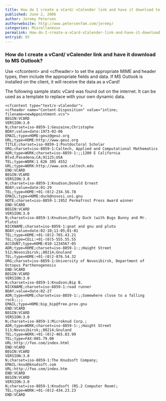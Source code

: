 ```yaml
---
title: How do I create a vCard/ vCalender link and have it download to MS Outlook?
published: June 2, 2006
author: Jeremy Petersen
authorwebsite: http://www.petersenfam.com/jeremy/
categories: Miscellaneous
permalink: How-do-I-create-a-vCard-vCalender-link-and-have-it-download-to-MS-Outlook.html
entryid: 95
---
```


<h3>How do I create a vCard/ vCalender link and have it download to MS Outlook?</h3>

<p>
Use &lt;cfcontent&gt; and &lt;cfheader&gt; to set the appropriate MIME and header types, then include the appropriate fields and data.  If MS Outlook is installed on the client, it will receive the data as a vCard!
</p>

<p>
The following sample static vCard was found out on the internet.  It can be used as a template to replace with your own dynamic data.
</p>

<pre><code class="language-markup">&lt;cfcontent type=&quot;text/x-vCalendar&quot;&gt; 
&lt;cfheader name=&quot;Content-Disposition&quot; value=&quot;inline; filename=newAppointment.vcs&quot;&gt; 
BEGIN:VCARD
VERSION:3.0
N;charset=iso-8859-1:Geuzaine;Christophe
BDAY;value=date:1973-02-06
EMAIL;type=HOME:geuz@geuz.org
URL;type=HOME:http://www.geuz.org
TITLE;charset=iso-8859-1:Postdoctoral Scholar
ORG;charset=iso-8859-1:Caltech, Applied and Computational Mathematics
ADR;type=WORK;charset=iso-8859-1:;;1200 E California Blvd;Pasadena;CA;91125;USA
TEL;type=WORK:1 626 395 4552
URL;type=WORK:http://www.acm.caltech.edu
END:VCARD
BEGIN:VCARD
VERSION:3.0
N;charset=iso-8859-1:Knudson;Donald Ernest
BDAY;value=date:01-29
TEL;type=HOME:+01-(0)2-234.56.78
EMAIL;type=HOME:duck@novosi.uni.gnu
NOTE;charset=iso-8859-1:1952 Permafrost Press Award winner
END:VCARD
BEGIN:VCARD
VERSION:3.0
N;charset=iso-8859-1:Knudson;Daffy Duck (with Bugs Bunny and Mr. Pluto)
NICKNAME;charset=iso-8859-1:gnat and gnu and pluto
BDAY;value=date:02-10;11-05;01-01
TEL;type=HOME:+01-(0)2-765.43.21
TEL;type=CELL:+01-(0)5-555.55.55
ACCOUNT;type=HOME:010-1234567-05
ADR;type=HOME;charset=iso-8859-1:;;Haight Street 512;Novosibirsk;;80214;Gnuland
TEL;type=HOME:+01-(0)2-876.54.32
ORG;charset=iso-8859-1:University of Novosibirsk, Department of Octopus Parthenogenesis
END:VCARD
BEGIN:VCARD
VERSION:3.0
N;charset=iso-8859-1:Knudson;Bip B.
NICKNAME;charset=iso-8859-1:road runner
BDAY;value=date:02-27
ADR;type=HOME;charset=iso-8859-1:;;Somewhere close to a falling rock;;;;
EMAIL;type=HOME:bip_bip@free.prov.gnu
END:VCARD
BEGIN:VCARD
VERSION:3.0
N;charset=iso-8859-1:Microknud Corp.;
ADR;type=WORK;charset=iso-8859-1:;;Haight Street 513;Novosibirsk;;80214;Gnuland
TEL;type=WORK:+01-(0)2-465.83.99
TEL;type=FAX:005.79.00
URL:http://foo.com/index.html
END:VCARD
BEGIN:VCARD
VERSION:3.0
N;charset=iso-8859-1:The Knudsoft Company;
EMAIL:knud@knudsoft.com
URL:http://foo.com/index.htm
END:VCARD
BEGIN:VCARD
VERSION:3.0
N;charset=iso-8859-1:Knudsoft (RS.2 Computer Room);
TEL;type=WORK:+01-(0)2-434.23.23
END:VCARD
</code></pre>



